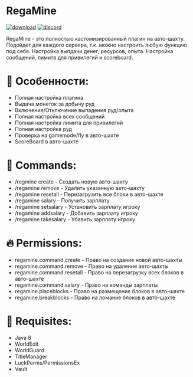 # RegaMine

[![download](https://img.shields.io/github/downloads/therega/RegaMine/v1.0.0-BETA/total?color=009900&logo=github&logoColor=ff2b2b)](https://github.com/therega/RegaMine/releases/download/v1.0.0-BETA/RegaMine.jar)
[![discord](https://img.shields.io/discord/726192072641478686?color=8000ff&label=discord&logo=discord&style=plastic)](https://discord.gg/kc7Tqfm)

RegaMine - это полностью кастомизированный плагин на авто-шахту.
Подойдет для каждого сервера, т.к. можно настроить любую функцию под себя.
Настройка выпдачи денег, ресурсов, опыта. Настройка сообщений, лимитв для привилегий и scoreboard.

# 🌱 Особенности:
+ Полная настройка плагина
+ Выдача монеток за добычу руд
+ Включение/Отключение выпадения руд/опыта
+ Полная настройка всех сообщений
+ Полная настройка лимита для привилегий
+ Полная настройка руд
+ Проверка на gamemode/fly в авто-шахте
+ ScoreBoard в авто-шахте

# 🔨 Commands:
+ /regmine create - Создать новую авто-шахту
+ /regamine remove - Удалить указанную авто-шахту
+ /regamine resetall - Перезагрузить все блоки в авто-шахте
+ /regamine salary - Получить зарплату
+ /regamine setsalary - Установить зарплату игроку
+ /regamine addsalary - Добавить зарплату игроку
+ /regamine takesalary - Убавить зарплату игроку

# 🔥 Permissions:
+ regamine.command.create - Право на создание новой авто-шахты
+ regamine.command.remove - Право на удаление авто-шахты
+ regamine.command.resetall - Право на перезагрузку всех блоков в авто-шахте
+ regamine.command.salary - Право на команды зарплаты
+ regamine.placeblocks - Право на размещение блоков в авто-шахте
+ regamine.breakblocks - Право на ломание блоков в авто-шахте

# 📜 Requisites:
+ Java 8
+ WorldEdit
+ WorldGuard
+ TitleManager
+ LuckPerms/PermissionsEx
+ Vault
